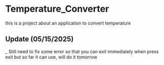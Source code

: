 # Temperature_Converter
this is a project about an application to convert temperature

## Update (05/15/2025)
_ Still need to fix some error so that you can exit immediately when press exit but so far it can use, will do it tomorrow
